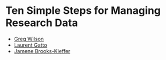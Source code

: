 # Ten Simple Steps for Managing Research Data

- [Greg Wilson](http://third-bit.com)
- [Laurent Gatto](https://lgatto.github.io/about/)
- [Jamene Brooks-Kieffer](https://lib.ku.edu/data)
